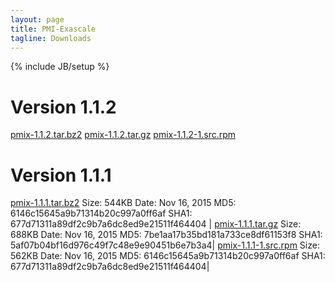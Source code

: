 ```yaml
---
layout: page
title: PMI-Exascale
tagline: Downloads
---
```

{% include JB/setup %}

Version 1.1.2
==============
[pmix-1.1.2.tar.bz2](https://raw.githubusercontent.com/pmix/tarballs/master/pmix-1.1.2.tar.bz2)
[pmix-1.1.2.tar.gz](https://raw.githubusercontent.com/pmix/tarballs/master/pmix-1.1.2.tar.gz)
[pmix-1.1.2-1.src.rpm](https://raw.githubusercontent.com/pmix/tarballs/master/pmix-1.1.2-1.src.rpm)

Version 1.1.1
==============
[pmix-1.1.1.tar.bz2](https://raw.githubusercontent.com/pmix/tarballs/master/pmix-1.1.1.tar.bz2) Size: 544KB  Date: Nov 16, 2015 MD5: 6146c15645a9b71314b20c997a0ff6af  SHA1: 677d71311a89df2c9b7a6dc8ed9e21511f464404 |
[pmix-1.1.1.tar.gz](https://raw.githubusercontent.com/pmix/tarballs/master/pmix-1.1.1.tar.gz) Size: 688KB  Date: Nov 16, 2015 MD5: 7be1aa17b35bd181a733ce8df61153f8  SHA1: 5af07b04bf16d976c49f7c48e9e90451b6e7b3a4|
[pmix-1.1.1-1.src.rpm](https://raw.githubusercontent.com/pmix/tarballs/master/pmix-1.1.1-1.src.rpm) Size: 562KB  Date: Nov 16, 2015 MD5: 6146c15645a9b71314b20c997a0ff6af  SHA1: 677d71311a89df2c9b7a6dc8ed9e21511f464404|
